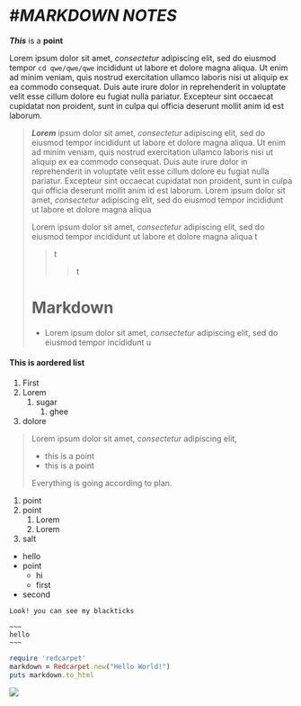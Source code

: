 # #*MARKDOWN NOTES*
 ***This*** is a **point**

Lorem ipsum dolor sit amet, *consectetur* adipiscing elit, sed do eiusmod tempor `cd qwe/qwe/qwe` incididunt ut labore et dolore magna aliqua. Ut enim ad minim veniam, quis nostrud exercitation ullamco laboris nisi ut aliquip ex ea commodo consequat. Duis aute irure dolor in reprehenderit in voluptate velit esse cillum dolore eu fugiat nulla pariatur. Excepteur sint occaecat cupidatat non proident, sunt in culpa qui officia deserunt mollit anim id est laborum.

> ***Lorem*** ipsum dolor sit amet, *consectetur* adipiscing elit, sed do eiusmod tempor incididunt ut labore et dolore magna aliqua. Ut enim ad minim veniam, quis nostrud exercitation ullamco laboris nisi ut aliquip ex ea commodo consequat. Duis aute irure dolor in reprehenderit in voluptate velit esse cillum dolore eu fugiat nulla pariatur. Excepteur sint occaecat cupidatat non proident, sunt in culpa qui officia deserunt mollit anim id est laborum.
> Lorem ipsum dolor sit amet, *consectetur* adipiscing elit, sed do eiusmod tempor incididunt ut labore et dolore magna aliqua
>
> Lorem ipsum dolor sit amet, *consectetur* adipiscing elit, sed do eiusmod tempor incididunt ut labore et dolore magna aliqua
> t
>> t
>>> t
> # Markdown
>
> * Lorem ipsum dolor sit amet, *consectetur* adipiscing elit, sed do eiusmod tempor incididunt u
#### This is aordered list

1. First
2. Lorem
    1. sugar
        1. ghee
3. dolore
   
> Lorem ipsum dolor sit amet, *consectetur* adipiscing elit,
>
> - this is a point
> - this is a point
>   
> Everything is going according to plan.

1. point
2. point
    1. Lorem
    2. Lorem
3. salt

- hello
- point
    - hi
    - first
- second

~~~
Look! you can see my blackticks
~~~

~~~~
~~~
hello
~~~
~~~~

~~~ruby
require 'redcarpet'
markdown = Redcarpet.new("Hello World!")
puts markdown.to_html
~~~

![](https://www.google.com/imgres?q=linux&imgurl=https%3A%2F%2Fwww.unixmen.com%2Fwp-content%2Fuploads%2F2014%2F02%2Flinux.png&imgrefurl=https%3A%2F%2Fwww.unixmen.com%2Fput-linux-computer%2F&docid=oaZKz1mRi504ZM&tbnid=uJvclOdYjwENVM&vet=12ahUKEwjNiYPfw4iHAxWMoa8BHcMxDewQM3oFCIABEAA..i&w=1920&h=1200&hcb=2&ved=2ahUKEwjNiYPfw4iHAxWMoa8BHcMxDewQM3oFCIABEAA)
